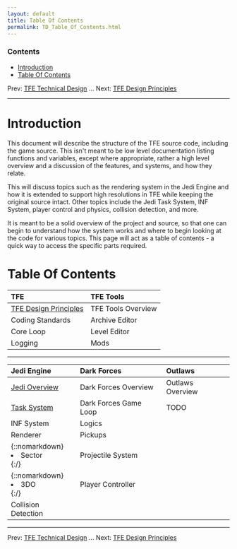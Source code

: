 ```yaml
---
layout: default
title: Table Of Contents
permalink: TD_Table_Of_Contents.html
---
```


### Contents
* [Introduction](#introduction)
* [Table Of Contents](#table-of-contents)

Prev: [TFE Technical Design](TFE_Technical_Design.md) ... Next: [TFE Design Principles](TFE_Design_Principles.md)

---
# Introduction
This document will describe the structure of the TFE source code, including the game source. This isn't meant to be low level documentation listing functions and variables, except where appropriate, rather a high level overview and a discussion of the features, and systems, and how they relate.

This will discuss topics such as the rendering system in the Jedi Engine and how it is extended to support high resolutions in TFE while keeping the original source intact. Other topics include the Jedi Task System, INF System, player control and physics, collision detection, and more.

It is meant to be a solid overview of the project and source, so that one can begin to understand how the system works and where to begin looking at the code for various topics. This page will act as a table of contents - a quick way to access the specific parts required.

# Table Of Contents

| TFE | TFE Tools |
|:---------------|:---------|
| [TFE Design Principles](TFE_Design_Principles.md)   | TFE Tools Overview |
|  Coding Standards   | Archive Editor |
|  Core Loop   |  Level Editor |
| Logging    |  Mods |

---

| Jedi Engine | Dark Forces | Outlaws |
|:---------|:---------|:---------|
| [Jedi Overview](Jedi_Overview.md) | Dark Forces Overview | Outlaws Overview |
| [Task System](Task_System.md)  | Dark Forces Game Loop | TODO |
|  INF System |  Logics | |
|  Renderer  |  Pickups | |
|  {::nomarkdown}<li>Sector</li>{:/} | Projectile System | |
|  {::nomarkdown}<li>3DO</li>{:/} |  Player Controller | |
| Collision Detection | | |

---
Prev: [TFE Technical Design](TFE_Technical_Design.md) ... Next: [TFE Design Principles](TFE_Design_Principles.md)
